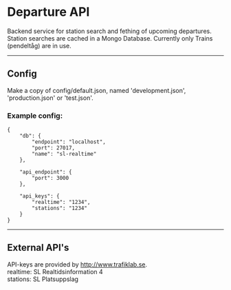 # Departure API
Backend service for station search and fething of upcoming departures.  
Station searches are cached in a Mongo Database.
Currently only Trains (pendeltåg) are in use.

---
## Config
Make a copy of config/default.json, named 'development.json', 'production.json' or 'test.json'.

### Example config:
```
{
	"db": {
		"endpoint": "localhost",
		"port": 27017,
		"name": "sl-realtime"
	},

	"api_endpoint": {
		"port": 3000
	},

	"api_keys": {
		"realtime": "1234",
		"stations": "1234"
	}
}
```

---
## External API's
API-keys are provided by http://www.trafiklab.se.  
realtime: SL Realtidsinformation 4  
stations: SL Platsuppslag  
